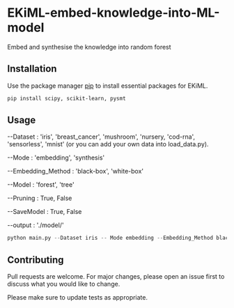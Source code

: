 # EKiML-embed-knowledge-into-ML-model
Embed and synthesise the knowledge into random forest 

## Installation

Use the package manager [pip](https://pip.pypa.io/en/stable/) to install essential packages for EKiML.

```bash
pip install scipy, scikit-learn, pysmt
```

## Usage

--Dataset : 'iris', 'breast_cancer', 'mushroom', 'nursery, 'cod-rna', 'sensorless', 'mnist' (or you can add your own data into load_data.py).

--Mode : 'embedding', 'synthesis'

--Embedding_Method : 'black-box', 'white-box'

--Model : 'forest', 'tree'

--Pruning : True, False

--SaveModel : True, False

--output : './model/'

```python
python main.py --Dataset iris -- Mode embedding --Embedding_Method black-box --Model forest
```

## Contributing

Pull requests are welcome. For major changes, please open an issue first to discuss what you would like to change.

Please make sure to update tests as appropriate.

